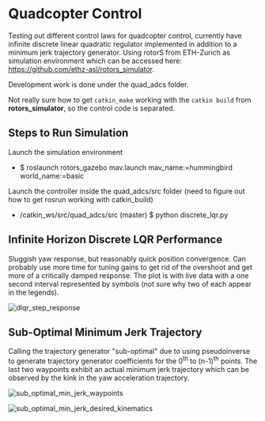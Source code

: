 # Quadcopter Control
Testing out different control laws for quadcopter control, currently have infinite discrete linear quadratic regulator implemented in addition to a minimum jerk trajectory generator. Using rotorS from ETH-Zurich as simulation environment which can be accessed here: https://github.com/ethz-asl/rotors_simulator.

Development work is done under the quad_adcs folder.

Not really sure how to get `catkin_make` working with the `catkin build` from **rotors_simulator**, so the control code is separated.

## Steps to Run Simulation
Launch the simulation environment
* $ roslaunch rotors_gazebo mav.launch mav_name:=hummingbird world_name:=basic

Launch the controller inside the quad_adcs/src folder (need to figure out how to get rosrun working with catkin_build)
* /catkin_ws/src/quad_adcs/src (master) $ python discrete_lqr.py

## Infinite Horizon Discrete LQR Performance
Sluggish yaw response, but reasonably quick position convergence. Can probably use more time for tuning gains to get rid of the overshoot and get more of a critically damped response. The plot is with live data with a one second interval represented by symbols (not sure why two of each appear in the legends). 

![dlqr_step_response](https://user-images.githubusercontent.com/29212589/85929675-9fc94280-b86b-11ea-91a3-cc68ee14d815.png)

## Sub-Optimal Minimum Jerk Trajectory
Calling the trajectory generator "sub-optimal" due to using pseudoinverse to generate trajectory generator coefficients for the 0<sup>th</sup> to (n-1)<sup>th</sup> points. The last two waypoints exhibit an actual minimum jerk trajectory which can be observed by the kink in the yaw acceleration trajectory.

![sub_optimal_min_jerk_waypoints](https://user-images.githubusercontent.com/29212589/85929683-ac4d9b00-b86b-11ea-825d-3083b69145da.png)

![sub_optimal_min_jerk_desired_kinematics](https://user-images.githubusercontent.com/29212589/85929684-ad7ec800-b86b-11ea-9e30-e5e20ba5fb86.png)
